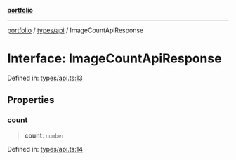 [**portfolio**](../../../README.md)

***

[portfolio](../../../modules.md) / [types/api](../README.md) / ImageCountApiResponse

# Interface: ImageCountApiResponse

Defined in: [types/api.ts:13](https://github.com/tnorlund/Portfolio/blob/1071c17860a98d5707eff18071ee50e4f554491c/portfolio/types/api.ts#L13)

## Properties

### count

> **count**: `number`

Defined in: [types/api.ts:14](https://github.com/tnorlund/Portfolio/blob/1071c17860a98d5707eff18071ee50e4f554491c/portfolio/types/api.ts#L14)
